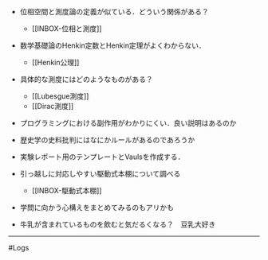 - 位相空間と測度論の定義が似ている．どういう関係がある？
	- [[INBOX-位相と測度]]
- 数学基礎論のHenkin定数とHenkin定理がよくわからない．
	- [[Henkin公理]]
- 具体的な測度にはどのようなものがある？
	- [[Lubesgue測度]]
	- [[Dirac測度]]
- プログラミングにおける副作用がわかりにくい．良い説明はあるのか
- 歴史学の史料批判にはなにかルールがあるのであろうか

- 実験レポート用のテンプレートとVaulsを作成する．
- 引っ越しに対応しやすい駆動式本棚について調べる
	- [[INBOX-駆動式本棚]]
- 学問に向かう心構えをまとめてみるのもアリかも
- 牛乳が含まれているものを飲むと気だるくなる？　豆乳大好き
---
#Logs 